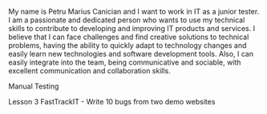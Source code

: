 My name is Petru Marius Canician and I want to work in IT as a junior tester. I am a passionate and dedicated person who wants to use my technical skills to contribute to developing and improving IT products and services. 
I believe that I can face challenges and find creative solutions to technical problems, having the ability to quickly adapt to technology changes and easily learn new technologies and software development tools. 
Also, I can easily integrate into the team, being communicative and sociable, with excellent communication and collaboration skills.



Manual Testing


Lesson 3 FastTrackIT - Write 10 bugs from two demo websites